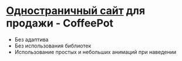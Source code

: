 # [Одностраничный сайт](https://andrianovroman.github.io/CoffeePot/) для продажи - CoffeePot

- Без адаптива
- Без использования библиотек
- Использование простых и небольших анимаций при наведении
